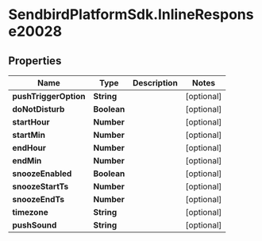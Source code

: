 # SendbirdPlatformSdk.InlineResponse20028

## Properties

Name | Type | Description | Notes
------------ | ------------- | ------------- | -------------
**pushTriggerOption** | **String** |  | [optional] 
**doNotDisturb** | **Boolean** |  | [optional] 
**startHour** | **Number** |  | [optional] 
**startMin** | **Number** |  | [optional] 
**endHour** | **Number** |  | [optional] 
**endMin** | **Number** |  | [optional] 
**snoozeEnabled** | **Boolean** |  | [optional] 
**snoozeStartTs** | **Number** |  | [optional] 
**snoozeEndTs** | **Number** |  | [optional] 
**timezone** | **String** |  | [optional] 
**pushSound** | **String** |  | [optional] 


